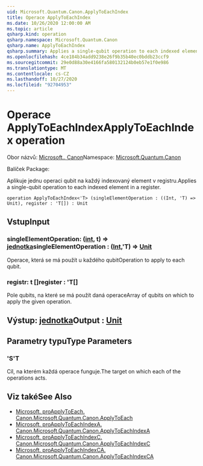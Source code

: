 ```yaml
---
uid: Microsoft.Quantum.Canon.ApplyToEachIndex
title: Operace ApplyToEachIndex
ms.date: 10/26/2020 12:00:00 AM
ms.topic: article
qsharp.kind: operation
qsharp.namespace: Microsoft.Quantum.Canon
qsharp.name: ApplyToEachIndex
qsharp.summary: Applies a single-qubit operation to each indexed element in a register.
ms.openlocfilehash: 4ce184b34add9238e26f9b35b40ec0bddb23ccf9
ms.sourcegitcommit: 29e0d88a30e4166fa580132124b0eb57e1f0e986
ms.translationtype: MT
ms.contentlocale: cs-CZ
ms.lasthandoff: 10/27/2020
ms.locfileid: "92704953"
---
```

# <a name="applytoeachindex-operation"></a><span data-ttu-id="5a471-102">Operace ApplyToEachIndex</span><span class="sxs-lookup"><span data-stu-id="5a471-102">ApplyToEachIndex operation</span></span>

<span data-ttu-id="5a471-103">Obor názvů: [Microsoft.. Canon](xref:Microsoft.Quantum.Canon)</span><span class="sxs-lookup"><span data-stu-id="5a471-103">Namespace: [Microsoft.Quantum.Canon](xref:Microsoft.Quantum.Canon)</span></span>

<span data-ttu-id="5a471-104">Balíček [](https://nuget.org/packages/)</span><span class="sxs-lookup"><span data-stu-id="5a471-104">Package: [](https://nuget.org/packages/)</span></span>


<span data-ttu-id="5a471-105">Aplikuje jednu operaci qubit na každý indexovaný element v registru.</span><span class="sxs-lookup"><span data-stu-id="5a471-105">Applies a single-qubit operation to each indexed element in a register.</span></span>

```qsharp
operation ApplyToEachIndex<'T> (singleElementOperation : ((Int, 'T) => Unit), register : 'T[]) : Unit
```


## <a name="input"></a><span data-ttu-id="5a471-106">Vstup</span><span class="sxs-lookup"><span data-stu-id="5a471-106">Input</span></span>

### <a name="singleelementoperation--intt--unit"></a><span data-ttu-id="5a471-107">singleElementOperation: ([int](xref:microsoft.quantum.lang-ref.int), t) => [jednotka](xref:microsoft.quantum.lang-ref.unit)</span><span class="sxs-lookup"><span data-stu-id="5a471-107">singleElementOperation : ([Int](xref:microsoft.quantum.lang-ref.int),'T) => [Unit](xref:microsoft.quantum.lang-ref.unit)</span></span> 

<span data-ttu-id="5a471-108">Operace, která se má použít u každého qubit</span><span class="sxs-lookup"><span data-stu-id="5a471-108">Operation to apply to each qubit.</span></span>


### <a name="register--t"></a><span data-ttu-id="5a471-109">registr: t []</span><span class="sxs-lookup"><span data-stu-id="5a471-109">register : 'T[]</span></span>

<span data-ttu-id="5a471-110">Pole qubits, na které se má použít daná operace</span><span class="sxs-lookup"><span data-stu-id="5a471-110">Array of qubits on which to apply the given operation.</span></span>



## <a name="output--unit"></a><span data-ttu-id="5a471-111">Výstup: [jednotka](xref:microsoft.quantum.lang-ref.unit)</span><span class="sxs-lookup"><span data-stu-id="5a471-111">Output : [Unit](xref:microsoft.quantum.lang-ref.unit)</span></span>



## <a name="type-parameters"></a><span data-ttu-id="5a471-112">Parametry typu</span><span class="sxs-lookup"><span data-stu-id="5a471-112">Type Parameters</span></span>

### <a name="t"></a><span data-ttu-id="5a471-113">'S</span><span class="sxs-lookup"><span data-stu-id="5a471-113">'T</span></span>

<span data-ttu-id="5a471-114">Cíl, na kterém každá operace funguje.</span><span class="sxs-lookup"><span data-stu-id="5a471-114">The target on which each of the operations acts.</span></span>

## <a name="see-also"></a><span data-ttu-id="5a471-115">Viz také</span><span class="sxs-lookup"><span data-stu-id="5a471-115">See Also</span></span>

- [<span data-ttu-id="5a471-116">Microsoft. proApplyToEach. Canon.</span><span class="sxs-lookup"><span data-stu-id="5a471-116">Microsoft.Quantum.Canon.ApplyToEach</span></span>](xref:Microsoft.Quantum.Canon.ApplyToEach)
- [<span data-ttu-id="5a471-117">Microsoft. proApplyToEachIndexA. Canon.</span><span class="sxs-lookup"><span data-stu-id="5a471-117">Microsoft.Quantum.Canon.ApplyToEachIndexA</span></span>](xref:Microsoft.Quantum.Canon.ApplyToEachIndexA)
- [<span data-ttu-id="5a471-118">Microsoft. proApplyToEachIndexC. Canon.</span><span class="sxs-lookup"><span data-stu-id="5a471-118">Microsoft.Quantum.Canon.ApplyToEachIndexC</span></span>](xref:Microsoft.Quantum.Canon.ApplyToEachIndexC)
- [<span data-ttu-id="5a471-119">Microsoft. proApplyToEachIndexCA. Canon.</span><span class="sxs-lookup"><span data-stu-id="5a471-119">Microsoft.Quantum.Canon.ApplyToEachIndexCA</span></span>](xref:Microsoft.Quantum.Canon.ApplyToEachIndexCA)